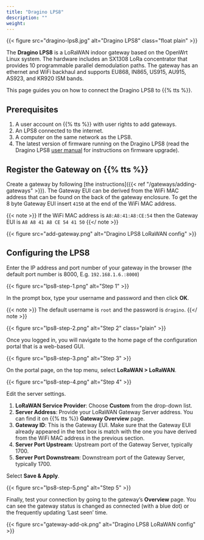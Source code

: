 ```yaml
---
title: "Dragino LPS8"
description: ""
weight: 
---
```


{{< figure src="dragino-lps8.jpg" alt="Dragino LPS8" class="float plain" >}}

The **Dragino LPS8** is a LoRaWAN indoor gateway based on the OpenWrt Linux system. The hardware includes an SX1308 LoRa concentrator that provides 10 programmable parallel demodulation paths. The gateway has an ethernet and WiFi backhaul and supports EU868, IN865, US915, AU915, AS923, and KR920 ISM bands.

<!--more-->

This page guides you on how to connect the Dragino LPS8 to {{% tts %}}.

## Prerequisites

1. A user account on {{% tts %}} with user rights to add gateways.
2. An LPS8 connected to the internet.
3. A computer on the same network as the LPS8.
4. The latest version of firmware running on the Dragino LPS8 (read the Dragino LPS8 [user manual](https://www.dragino.com/downloads/downloads/LoRa_Gateway/LPS8/LPS8_LoRaWAN_Gateway_User_Manual_v1.2.0.pdf) for instructions on firmware upgrade).

## Register the Gateway on {{% tts %}}

Create a gateway by following [the instructions]({{< ref "/gateways/adding-gateways" >}}). The Gateway EUI can be derived from the WiFi MAC address that can be found on the back of the gateway enclosure. To get the 8 byte Gateway EUI insert `4150` at the end of the WiFi MAC address.
 
{{< note >}} If the WiFi MAC address is `A8:A8:41:A8:CE:54` then the Gateway EUI is `A8 A8 41 A8 CE 54 41 50` {{</ note >}}

{{< figure src="add-gateway.png" alt="Dragino LPS8 LoRaWAN config" >}}

## Configuring the LPS8

Enter the IP address and port number of your gateway in the browser (the default port number is 8000, E.g. `192.168.1.6.:8000`)

{{< figure src="lps8-step-1.png" alt="Step 1" >}}

In the prompt box, type your username and password and then click **OK**.

{{< note >}} The default username is `root` and the password is `dragino`. {{</ note >}}

{{< figure src="lps8-step-2.png" alt="Step 2" class="plain" >}}

Once you logged in, you will navigate to the home page of the configuration portal that is a web-based GUI.

{{< figure src="lps8-step-3.png" alt="Step 3" >}}

On the portal page, on the top menu, select **LoRaWAN > LoRaWAN**.

{{< figure src="lps8-step-4.png" alt="Step 4" >}}

Edit the server settings.

1. **LoRaWAN Service Provider**: Choose **Custom** from the drop-down list.
2. **Server Address**: Provide your LoRaWAN Gateway Server address. You can find it on {{% tts %}} **Gateway Overview** page.
3. **Gateway ID**: This is the Gateway EUI. Make sure that the Gateway EUI already appeared in the text box is match with the one you have derived from the WiFi MAC address in the previous section.
4. **Server Port Upstream**: Upstream port of the Gateway Server, typically 1700.
5. **Server Port Downstream**: Downstream port of the Gateway Server, typically 1700.

Select **Save & Apply**.

{{< figure src="lps8-step-5.png" alt="Step 5" >}}

Finally, test your connection by going to the gateway’s **Overview** page. You can see the gateway status is changed as connected (with a blue dot) or the frequently updating ‘Last seen’ time.

{{< figure src="gateway-add-ok.png" alt="Dragino LPS8 LoRaWAN config" >}}
